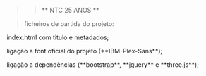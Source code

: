 >> ** NTC 25 ANOS **

> ficheiros de partida do projeto:
    
<p>index.html com titulo e metadados;</p>
<p>ligação a font oficial do projeto (**IBM-Plex-Sans**);</p>
<p>ligação a dependências (**bootstrap**, **jquery** e **three.js**);</p>